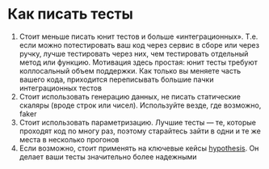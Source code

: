 Как писать тесты
==

1. Стоит меньше писать юнит тестов и больше «интеграционных». Т.е. если можно потестировать ваш код через сервис в сборе или через ручку, лучше тестировать через них, чем тестировать отдельный метод или функцию. Мотивация здесь простая: юнит тесты требуют коллосальный объем поддержки. Как только вы меняете часть вашего кода, приходится переписывать большие пачки интеграционных тестов
2. Стоит использовать генерацию данных, не писать статические скаляры (вроде строк или чисел). Используйте везде, где возможно, faker
3. Стоит использовать параметризацию. Лучшие тесты — те, которые проходят код по многу раз, поэтому старайтесь зайти в одни и те же места в несколько прогонов
4. Если возможно, стоит применять на ключевые кейсы [hypothesis](https://github.com/HypothesisWorks/hypothesis). Он делает ваши тесты значительно более надежными
